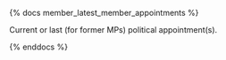 {% docs member_latest_member_appointments %}

Current or last (for former MPs) political appointment(s).

{% enddocs %}
